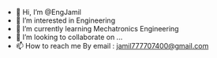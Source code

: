 - 👋 Hi, I’m @EngJamil
- 👀 I’m interested in Engineering
- 🌱 I’m currently learning Mechatronics Engineering
- 💞️ I’m looking to collaborate on ...
- 📫 How to reach me By email : jamil777707400@gmail.com

<!---
EngJamil/EngJamil is a ✨ special ✨ repository because its `README.md` (this file) appears on your GitHub profile.
You can click the Preview link to take a look at your changes.
--->
